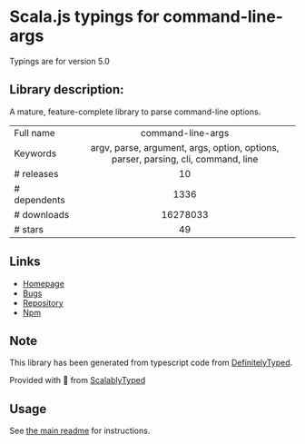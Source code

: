
# Scala.js typings for command-line-args

Typings are for version 5.0

## Library description:
A mature, feature-complete library to parse command-line options.

|                    |                 |
| ------------------ | :-------------: |
| Full name          | command-line-args |
| Keywords           | argv, parse, argument, args, option, options, parser, parsing, cli, command, line |
| # releases         | 10 |
| # dependents       | 1336 |
| # downloads        | 16278033 |
| # stars            | 49 |

## Links
- [Homepage](https://github.com/75lb/command-line-args#readme)
- [Bugs](https://github.com/75lb/command-line-args/issues)
- [Repository](https://github.com/75lb/command-line-args)
- [Npm](https://www.npmjs.com/package/command-line-args)
    


## Note
This library has been generated from typescript code from [DefinitelyTyped](https://definitelytyped.org).

Provided with :purple_heart: from [ScalablyTyped](https://github.com/oyvindberg/ScalablyTyped)

## Usage
See [the main readme](../../readme.md) for instructions.


